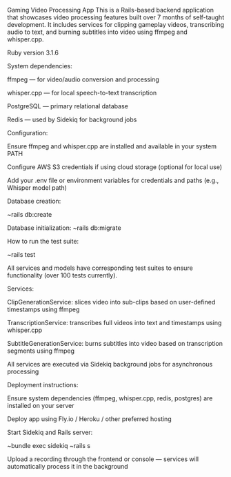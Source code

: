 Gaming Video Processing App
This is a Rails-based backend application that showcases video processing features built over 7 months of self-taught development. 
It includes services for clipping gameplay videos, transcribing audio to text, and burning subtitles into video using ffmpeg and whisper.cpp.

Ruby version
3.1.6

System dependencies:

ffmpeg — for video/audio conversion and processing

whisper.cpp — for local speech-to-text transcription

PostgreSQL — primary relational database

Redis — used by Sidekiq for background jobs

Configuration:

Ensure ffmpeg and whisper.cpp are installed and available in your system PATH

Configure AWS S3 credentials if using cloud storage (optional for local use)

Add your .env file or environment variables for credentials and paths (e.g., Whisper model path)

Database creation:

~rails db:create

Database initialization:
~rails db:migrate

How to run the test suite:

~rails test

All services and models have corresponding test suites to ensure functionality (over 100 tests currently).

Services:

ClipGenerationService: slices video into sub-clips based on user-defined timestamps using ffmpeg

TranscriptionService: transcribes full videos into text and timestamps using whisper.cpp

SubtitleGenerationService: burns subtitles into video based on transcription segments using ffmpeg

All services are executed via Sidekiq background jobs for asynchronous processing

Deployment instructions:

Ensure system dependencies (ffmpeg, whisper.cpp, redis, postgres) are installed on your server

Deploy app using Fly.io / Heroku / other preferred hosting

Start Sidekiq and Rails server:

~bundle exec sidekiq
~rails s

Upload a recording through the frontend or console — services will automatically process it in the background